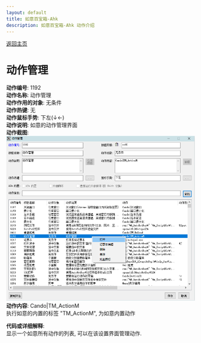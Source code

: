 ```yaml
---
layout: default
title: 如意百宝箱-Ahk
description: 如意百宝箱-Ahk 动作介绍
---
```

<link rel="stylesheet" href="../Actions/css/atom-one-light.min.css">
<script src="../Actions/js/highlight.min.js"></script>
<script>hljs.highlightAll();</script>

[返回主页](../index.md)

# [](#header-2) 动作管理

**动作编号**: 1192  
**动作名称**: 动作管理  
**动作作用的对象**: 无条件  
**动作热键**: 无  
**动作鼠标手势**: 下左(↓←)  
**动作说明**: 如意的动作管理界面  
**动作截图**:  
  ![动作管理](img1/1192.png)  
**动作内容**: Cando|TM_ActionM  
执行如意的内置的标签 "TM_ActionM", 为如意内置动作  

**代码或详细解释**:  
显示一个如意所有动作的列表, 可以在该设置界面管理动作.  